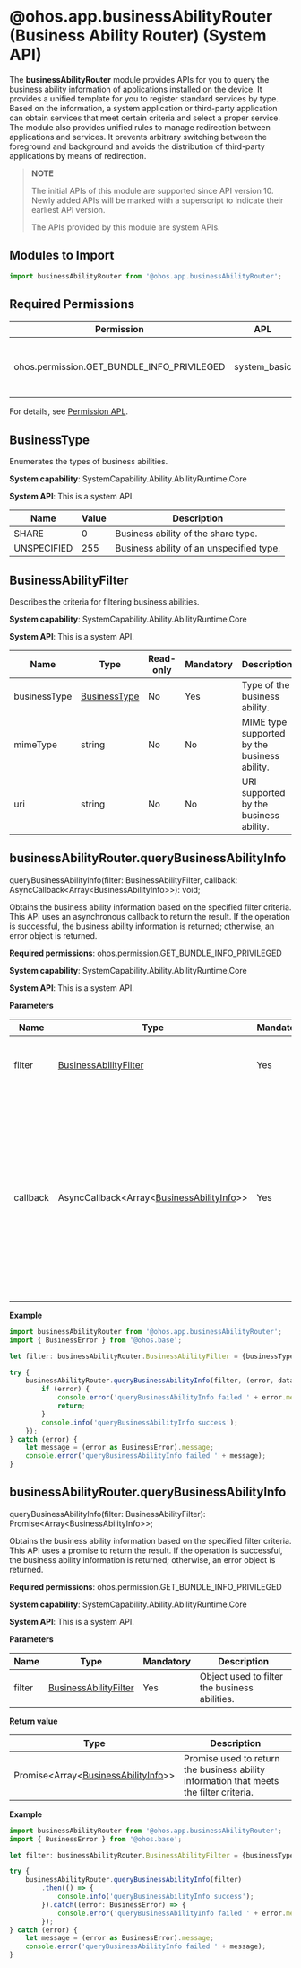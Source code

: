 # @ohos.app.businessAbilityRouter (Business Ability Router) (System API)

The **businessAbilityRouter** module provides APIs for you to query the business ability information of applications installed on the device. It provides a unified template for you to register standard services by type. Based on the information, a system application or third-party application can obtain services that meet certain criteria and select a proper service. The module also provides unified rules to manage redirection between applications and services. It prevents arbitrary switching between the foreground and background and avoids the distribution of third-party applications by means of redirection.

> **NOTE**
>
> The initial APIs of this module are supported since API version 10. Newly added APIs will be marked with a superscript to indicate their earliest API version.
>
> The APIs provided by this module are system APIs.

## Modules to Import

``` ts
import businessAbilityRouter from '@ohos.app.businessAbilityRouter';
```

## Required Permissions

| Permission                                      | APL    | Description                |
| ------------------------------------------ | ------------ | -------------------- |
| ohos.permission.GET_BUNDLE_INFO_PRIVILEGED | system_basic | Permission to query information about all bundles.|

For details, see [Permission APL](../../security/AccessToken/app-permission-mgmt-overview.md#permission-apl).

## BusinessType

Enumerates the types of business abilities.

**System capability**: SystemCapability.Ability.AbilityRuntime.Core

**System API**: This is a system API.

| Name       | Value  | Description                                |
| ----------- | ---- | ------------------------------------ |
| SHARE       | 0    | Business ability of the share type.|
| UNSPECIFIED | 255  | Business ability of an unspecified type.  |

## BusinessAbilityFilter

Describes the criteria for filtering business abilities.

**System capability**: SystemCapability.Ability.AbilityRuntime.Core

**System API**: This is a system API.

| Name        | Type        | Read-only| Mandatory| Description                                  |
| ------------ | ------------ | ---- | ---- | -------------------------------------- |
| businessType | [BusinessType](#businesstype) | No  | Yes  | Type of the business ability.          |
| mimeType     | string       | No  | No  | MIME type supported by the business ability.|
| uri          | string       | No  | No  | URI supported by the business ability.       |

## businessAbilityRouter.queryBusinessAbilityInfo

queryBusinessAbilityInfo(filter: BusinessAbilityFilter, callback: AsyncCallback\<Array\<BusinessAbilityInfo\>\>): void;

Obtains the business ability information based on the specified filter criteria. This API uses an asynchronous callback to return the result. If the operation is successful, the business ability information is returned; otherwise, an error object is returned.

**Required permissions**: ohos.permission.GET_BUNDLE_INFO_PRIVILEGED

**System capability**: SystemCapability.Ability.AbilityRuntime.Core

**System API**: This is a system API.

**Parameters**

| Name      | Type    | Mandatory  | Description                                   |
| ----------- | ------ | ---- | --------------------------------------- |
| filter | [BusinessAbilityFilter](#businessabilityfilter) | Yes   | Object used to filter the business abilities.|
| callback | AsyncCallback\<Array\<[BusinessAbilityInfo](js-apis-bundleManager-businessAbilityInfo-sys.md#businessabilityinfo)\>\> | Yes| Callback used to return the result. If the operation is successful, the business ability information that meets the filter criteria is returned; otherwise, an error object is returned.|

**Example**

```ts
import businessAbilityRouter from '@ohos.app.businessAbilityRouter';
import { BusinessError } from '@ohos.base';

let filter: businessAbilityRouter.BusinessAbilityFilter = {businessType: businessAbilityRouter.BusinessType.SHARE};

try {
    businessAbilityRouter.queryBusinessAbilityInfo(filter, (error, data) => {
        if (error) {
            console.error('queryBusinessAbilityInfo failed ' + error.message);
            return;
        }
        console.info('queryBusinessAbilityInfo success');
    });
} catch (error) {
    let message = (error as BusinessError).message;
    console.error('queryBusinessAbilityInfo failed ' + message);
}
```

## businessAbilityRouter.queryBusinessAbilityInfo

queryBusinessAbilityInfo(filter: BusinessAbilityFilter): Promise\<Array\<BusinessAbilityInfo\>\>;

Obtains the business ability information based on the specified filter criteria. This API uses a promise to return the result. If the operation is successful, the business ability information is returned; otherwise, an error object is returned.

**Required permissions**: ohos.permission.GET_BUNDLE_INFO_PRIVILEGED

**System capability**: SystemCapability.Ability.AbilityRuntime.Core

**System API**: This is a system API.

**Parameters**

| Name      | Type                             | Mandatory  | Description                                   |
| ----------- | ------------------------------- | ---- | --------------------------------------- |
| filter | [BusinessAbilityFilter](#businessabilityfilter) | Yes   | Object used to filter the business abilities. |

**Return value**

| Type                                                        | Description                                       |
| ------------------------------------------------------------ | ------------------------------------------- |
| Promise\<Array\<[BusinessAbilityInfo](js-apis-bundleManager-businessAbilityInfo-sys.md#businessabilityinfo)\>\> | Promise used to return the business ability information that meets the filter criteria.|

**Example**

```ts
import businessAbilityRouter from '@ohos.app.businessAbilityRouter';
import { BusinessError } from '@ohos.base';

let filter: businessAbilityRouter.BusinessAbilityFilter = {businessType: businessAbilityRouter.BusinessType.SHARE};

try {
    businessAbilityRouter.queryBusinessAbilityInfo(filter)
        .then(() => {
            console.info('queryBusinessAbilityInfo success');
        }).catch((error: BusinessError) => {
            console.error('queryBusinessAbilityInfo failed ' + error.message);
        });
} catch (error) {
    let message = (error as BusinessError).message;
    console.error('queryBusinessAbilityInfo failed ' + message);
}
```
